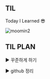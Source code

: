 ## TIL
Today I Learned :sunglasses:



![moomin2](https://user-images.githubusercontent.com/86302876/208285890-f0ef690f-5c45-4254-bec2-bb549b6ce4c2.jpg)


## TIL PLAN


:arrow_forward: 꾸준하게 하기

:arrow_forward: github  정리


